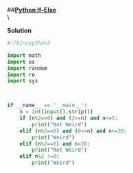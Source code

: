 ##**[Python If-Else](https://www.hackerrank.com/challenges/py-if-else/problem?isFullScreen=true&h_r=next-challenge&h_v=zen)**\
\

**Solution**
```python 3.0
#!/bin/python3

import math
import os
import random
import re
import sys



if __name__ == '__main__':
    n = int(input().strip())
    if (n%2==0) and (2<=n) and n<=5:
        print("Not Weird")
    elif (n%2==0) and (6<=n) and n<=20:
        print("Weird")
    elif (n%2==0) and n>20:
        print("Not Weird")
    elif n%2 !=0:
        print("Weird")
```